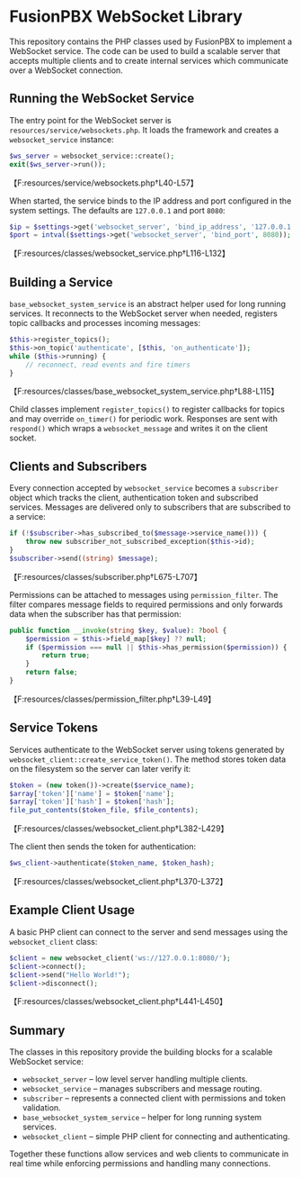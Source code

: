 # FusionPBX WebSocket Library

This repository contains the PHP classes used by FusionPBX to implement a WebSocket
service.  The code can be used to build a scalable server that accepts multiple
clients and to create internal services which communicate over a WebSocket
connection.

## Running the WebSocket Service

The entry point for the WebSocket server is `resources/service/websockets.php`.
It loads the framework and creates a `websocket_service` instance:

```php
$ws_server = websocket_service::create();
exit($ws_server->run());
```

【F:resources/service/websockets.php†L40-L57】

When started, the service binds to the IP address and port configured in the
system settings.  The defaults are `127.0.0.1` and port `8080`:

```php
$ip = $settings->get('websocket_server', 'bind_ip_address', '127.0.0.1');
$port = intval($settings->get('websocket_server', 'bind_port', 8080));
```

【F:resources/classes/websocket_service.php†L116-L132】

## Building a Service

`base_websocket_system_service` is an abstract helper used for long running
services.  It reconnects to the WebSocket server when needed, registers topic
callbacks and processes incoming messages:

```php
$this->register_topics();
$this->on_topic('authenticate', [$this, 'on_authenticate']);
while ($this->running) {
    // reconnect, read events and fire timers
}
```

【F:resources/classes/base_websocket_system_service.php†L88-L115】

Child classes implement `register_topics()` to register callbacks for topics
and may override `on_timer()` for periodic work.  Responses are sent with
`respond()` which wraps a `websocket_message` and writes it on the client
socket.

## Clients and Subscribers

Every connection accepted by `websocket_service` becomes a `subscriber` object
which tracks the client, authentication token and subscribed services.  Messages
are delivered only to subscribers that are subscribed to a service:

```php
if (!$subscriber->has_subscribed_to($message->service_name())) {
    throw new subscriber_not_subscribed_exception($this->id);
}
$subscriber->send((string) $message);
```

【F:resources/classes/subscriber.php†L675-L707】

Permissions can be attached to messages using `permission_filter`.  The filter
compares message fields to required permissions and only forwards data when the
subscriber has that permission:

```php
public function __invoke(string $key, $value): ?bool {
    $permission = $this->field_map[$key] ?? null;
    if ($permission === null || $this->has_permission($permission)) {
        return true;
    }
    return false;
}
```

【F:resources/classes/permission_filter.php†L39-L49】

## Service Tokens

Services authenticate to the WebSocket server using tokens generated by
`websocket_client::create_service_token()`.  The method stores token data on the
filesystem so the server can later verify it:

```php
$token = (new token())->create($service_name);
$array['token']['name'] = $token['name'];
$array['token']['hash'] = $token['hash'];
file_put_contents($token_file, $file_contents);
```

【F:resources/classes/websocket_client.php†L382-L429】

The client then sends the token for authentication:

```php
$ws_client->authenticate($token_name, $token_hash);
```

【F:resources/classes/websocket_client.php†L370-L372】

## Example Client Usage

A basic PHP client can connect to the server and send messages using the
`websocket_client` class:

```php
$client = new websocket_client('ws://127.0.0.1:8080/');
$client->connect();
$client->send("Hello World!");
$client->disconnect();
```

【F:resources/classes/websocket_client.php†L441-L450】

## Summary

The classes in this repository provide the building blocks for a scalable
WebSocket service:

- `websocket_server` – low level server handling multiple clients.
- `websocket_service` – manages subscribers and message routing.
- `subscriber` – represents a connected client with permissions and token
  validation.
- `base_websocket_system_service` – helper for long running system services.
- `websocket_client` – simple PHP client for connecting and authenticating.

Together these functions allow services and web clients to communicate in real
time while enforcing permissions and handling many connections.
